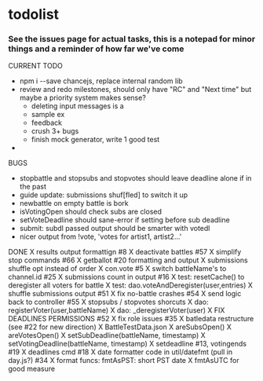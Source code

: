 # todolist

### See the issues page for actual tasks, this is a notepad for minor things and a reminder of how far we've come

CURRENT TODO
- npm i --save chancejs, replace internal random lib
- review and redo milestones, should only have "RC" and "Next time"
    but maybe a priority system makes sense?
    - deleting input messages is a
    - sample ex
    - feedback
    - crush 3+ bugs
    - finish mock generator, write 1 good test
- 


BUGS
- stopbattle and stopsubs and stopvotes should leave deadline alone if in the past
- guide update: submissions shuf[fled] to switch it up
- newbattle on empty battle is bork
- isVotingOpen should check subs are closed
- setVoteDeadline should sane-error if setting before sub deadline
- submit: subdl passed output should be smarter with votedl
- nicer output from !vote, 'votes for artist1, artist2...'

DONE
X results output formattign #8
X deactivate battles #57
X simplify stop commands #66
X getballot #20 formatting and output
X submissions shuffle opt instead of order
X con.vote #5
X switch battleName's to channel.id #25
X submissions count in output #16
X test: resetCache() to deregister all voters for battle
X test: dao.voteAndDeregister(user,entries)
X shuffle submissions output #51
X fix no-battle crashes #54
X send logic back to controller #55
X stopsubs / stopvotes shorcuts
X dao: registerVoter(user,battleName)
X dao: _deregisterVoter(user)
X FIX DEADLINES PERMISSIONS #52
X fix role issues #35
X batledata restructure (see #22 for new direction)
X BattleTestData.json
X areSubsOpen()
X areVotesOpen()
X setSubDeadline(battleName, timestamp)
X setVotingDeadline(battleName, timestamp)
X setdeadline #13, votingends #19
X deadlines cmd #18
X date formatter code in util/datefmt (pull in day.js?) #34
X format funcs:
    fmtAsPST: short PST date
X fmtAsUTC for good measure